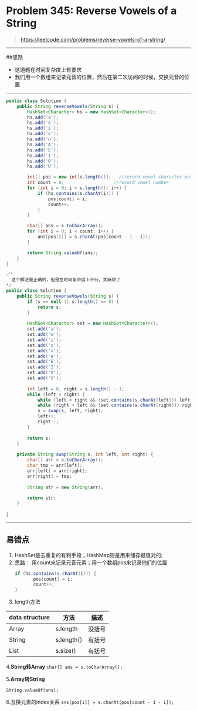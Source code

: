 # Problem 345: Reverse Vowels of a String


> https://leetcode.com/problems/reverse-vowels-of-a-string/

---------------
##思路
* 这道题在时间复杂度上有要求
* 我们用一个数组来记录元音的位置，然后在第二次访问的时候，交换元音的位置

-------------------------------------------------------
```java
public class Solution {
    public String reverseVowels(String s) {
        HashSet<Character> hs = new HashSet<Character>();
        hs.add('a');
        hs.add('e');
        hs.add('i');
        hs.add('o');
        hs.add('u');
        hs.add('A');
        hs.add('E');
        hs.add('I');
        hs.add('O');
        hs.add('U');

        int[] pos = new int[s.length()];   //record vowel character position
        int count = 0;                   //record vowel number
        for (int i = 0; i < s.length(); i++) {
            if (hs.contains(s.charAt(i))) {
                pos[count] = i;
                count++;
            }
        }

        char[] ans = s.toCharArray();
        for (int i = 0; i < count; i++) {
            ans[pos[i]] = s.charAt(pos[count - 1 - i]);
        }

        return String.valueOf(ans);
    }
}
```
```java
／*
  这个解法是正确的，但是在时间复杂度上不行，太麻烦了
*/
public class Solution {
    public String reverseVowels(String s) {
        if (s == null || s.length() == 0) {
            return s;
        }
        
        HashSet<Character> set = new HashSet<Character>();
        set.add('a');
        set.add('e');
        set.add('i');
        set.add('o');
        set.add('u');
        set.add('A');
        set.add('E');
        set.add('I');
        set.add('O');
        set.add('U');
        
        int left = 0, right = s.length() - 1;
        while (left < right) {
            while (left < right && !set.contains(s.charAt(left))) left++;
            while (right > left && !set.contains(s.charAt(right))) right--;
            s = swap(s, left, right);
            left++;
            right--;
        }
        
        return s;
    }
    
    private String swap(String s, int left, int right) {
        char[] arr = s.toCharArray();
        char tmp = arr[left];
        arr[left] = arr[right];
        arr[right] = tmp;
        
        String str = new String(arr);
        
        return str;
    }
    
}
```
---------------------------

## 易错点
1. HashSet是去重复的有利手段；HashMap则是用来储存键值对的;
2. 思路：
   用count来记录元音元素；用一个数组pos来记录他们的位置
   ```java
   if (hs.contains(s.charAt(i))) {
          pos[count] = i;
          count++;
   }
   ```
3. length方法

|data structure|方法|描述|
| --| -- | -- |
|Array| s.length | 没括号 |
| String |s.length() |有括号 |
|List|s.size()|有括号|



4.**String转Array**
```char[] ans = s.toCharArray();```

5.**Array转String**
```
String.valueOf(ans);
```

6.互换元素的index关系
 ```ans[pos[i]] = s.charAt(pos[count - 1 - i]);```

